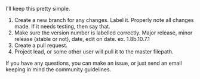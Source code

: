 I'll keep this pretty simple. 
1. Create a new branch for any changes. Label it. Properly note all changes made. If it needs testing, then say that. 
2. Make sure the version number is labelled correctly. Major release, minor release (stable or not), date, edit on date. ex. 1.8b.10.7.1
3. Create a pull request. 
4. Project lead, or some other user will pull it to the master filepath. 

If you have any questions, you can make an issue, or just send an email keeping in mind the community guidelines. 
